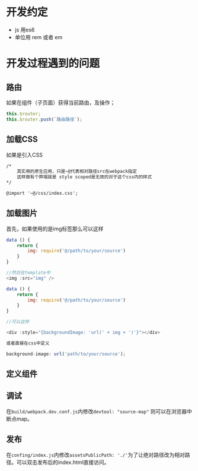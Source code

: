 # 开发约定

- js 用es6
- 单位用 rem 或者 em

# 开发过程遇到的问题

## 路由
如果在组件（子页面）获得当前路由，及操作；

``` javascript
this.$router;
this.$router.push(`路由路径`);
```

## 加载CSS
如果是引入CSS
``` html
/*
    其实用的原生应用，只是~@代表相对路径src在webpack指定
    这样做有个弊端就是 style scoped是无效的对于这个css内的样式
*/

@import '~@/css/index.css';

```

## 加载图片
首先，如果使用的是img标签那么可以这样

``` javascript
data () {
    return {
        img: require('@/path/to/your/source')
    }
}

//然后在template中
<img :src="img" />

data () {
    return {
        img: require('@/path/to/your/source')
    }
}

//可以这样

<div :style="{backgroundImage: 'url(' + img + ')'}"></div>

或者直接在css中定义

background-image: url('path/to/your/source');
```

## 定义组件

## 调试

在`build/webpack.dev.conf.js`内修改`devtool: "source-map"` 则可以在浏览器中断点map。

## 发布

在`confing/index.js`内修改`assetsPublicPath: './'`为了让绝对路径改为相对路径。可以双击发布后的index.html直接访问。